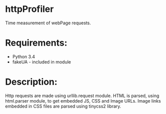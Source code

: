 httpProfiler
============

Time measurement of webPage requests.

# Requirements:
* Python 3.4
* fakeUA - included in module

# Description:
Http requests are made using urllib.request module. HTML is parsed, using html.parser module, to get embedded JS, CSS and Image URLs. Image links embedded in CSS files are parsed using tinycss2 library.
